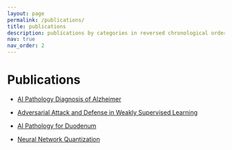 ```yaml
---
layout: page
permalink: /publications/
title: publications
description: publications by categories in reversed chronological order. generated by jekyll-scholar.
nav: true
nav_order: 2
---
```

# Publications

- [AI Pathology Diagnosis of Alzheimer](https://pubmed.ncbi.nlm.nih.gov/36889541/)


- [Adversarial Attack and Defense in Weakly Supervised Learning](https://scholar.google.com/scholar?oi=bibs&cluster=5662025404281591987&btnI=1&hl=en)


- [AI Pathology for Duodenum](https://www.giejournal.org/article/S0016-5107(23)01649-8/abstract)


- [Neural Network Quantization](https://arxiv.org/abs/2003.09615)